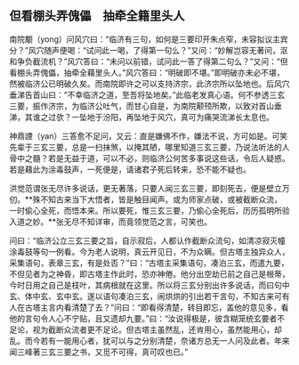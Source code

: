 ##  但看棚头弄傀儡　抽牵全籍里头人

南院颙（yong）问风穴曰：“临济有三句，如何是三要印开朱点窄，未容拟议主宾分？”风穴随声便喝：“试问此一喝，了得第一句么？”又问：“妙解岂容无著问，沤和争负截流机？”风穴答曰：“未问以前错，试问此一答了得第二句么？”又问：“但看棚头弄傀儡，抽牵全藉里头人。”风穴答曰：“明破即不堪。”即明破亦未必不堪，然被临济公已明破久矣。而南院即许之可以支持济宗，此济宗所以坠地也。后风穴垂涕告首山曰：“不幸临济之道，至吾将坠地矣。”此临老发真心语。何不参透三玄三要，振作济宗，为临济公吐气，而甘心自是，为南院颟顸所欺，以致对首山垂涕，其谁之过欤？一坠地于汾阳，再坠地于风穴，真可为痛哭流涕长太息也。

神鼎諲（yan）三答愈不足问，又云：直是嫌佛不作，嫌法不说，方可如是。可笑先辈于三玄三要，总是一扫抹煞，以掩其陋，哪里知道三玄三要，乃说法听法的人骨中之髓？若是无益于道，可以不必，则临济公何苦多事说这些话，令后人疑惑。若是藉此为涂毒鼓声，一死便是，请诸君子死后转来，恐不能不疑也。

洪觉范谓张无尽许多说话，更无著落，只要人闻三玄三要，即刻死去，便是壁立万仞。**殊不知古来当下大悟者，皆是触目闻声。或为师家点破，或被截断众流，一时偷心全死，而悟本来。所以要死，惟三玄三要，乃偷心全死后，历历孤明所验入道之妙。**张无尽不知详审，而竟领觉范之言，可笑也。

问曰：“临济公立三玄三要之旨，自示寂后，人都认作截断众流句，如清凉寂灭幢涂毒鼓等句一例看。今为老人说明，真云开见日，不为众瞒。但古塔主独异众人，采集语句，表章三玄，有是处否？”曰：“古塔主采集语句，凑泊三玄，而遣九要，不但见者为之神昏，即古塔主作此时，恐亦神倦。他分出空劫已前之自己是根蒂，今时日用之自己是枝叶，其病根就在这里。所以将三玄分别出许多说话，而曰句中玄、体中玄、玄中玄。遂以语句凑泊三玄，闹烘烘的引出若干言句，不知古来可有人在古塔主言内看清楚了去？”问曰：“即看得清楚，转目即忘，盖他的意见多，看他的言句令人心不宁贴，且又遗却九要。”曰：“汝说得极是，彼含糊笼统玄要者不足论，视为截断众流者更不足论。但古塔主虽然乱，还肯用心，虽然能用心，却乱。而今若有一能用心者，犹可以与之分别清楚，奈诸方总无一人问及此者。年来闻三峰著三玄三要之书，又觅不可得，真可叹也已。”

